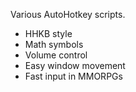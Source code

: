 Various AutoHotkey scripts.

- HHKB style
- Math symbols
- Volume control
- Easy window movement
- Fast input in MMORPGs
